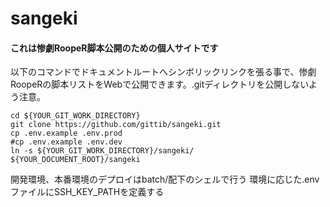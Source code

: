 # sangeki
#### これは惨劇RoopeR脚本公開のための個人サイトです
以下のコマンドでドキュメントルートへシンボリックリンクを張る事で、惨劇RoopeRの脚本リストをWebで公開できます。.gitディレクトリを公開しないよう注意。
```
cd ${YOUR_GIT_WORK_DIRECTORY}
git clone https://github.com/gittib/sangeki.git
cp .env.example .env.prod
#cp .env.example .env.dev
ln -s ${YOUR_GIT_WORK_DIRECTORY}/sangeki/ ${YOUR_DOCUMENT_ROOT}/sangeki
```
開発環境、本番環境のデプロイはbatch/配下のシェルで行う
環境に応じた.envファイルにSSH_KEY_PATHを定義する
